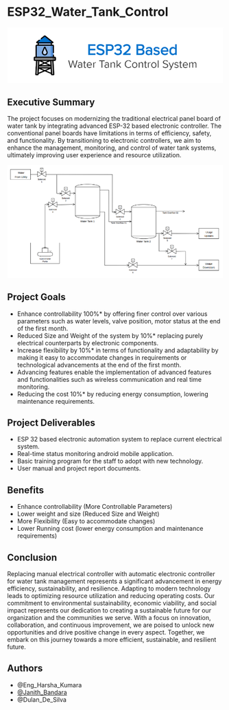 # ESP32_Water_Tank_Control

<p align="center">
<img src="https://github.com/janithcbk123/ESP32_Water_Tank_Control/blob/main/Supportive%20Images/Banner.jpg?raw=true">
</p>

## Executive Summary
The project focuses on modernizing the traditional electrical panel board of water tank by integrating advanced ESP-32 based electronic controller. The conventional panel boards have limitations in terms of efficiency, safety, and functionality. By transitioning to electronic controllers, we aim to enhance the management, monitoring, and control of water tank systems, ultimately improving user experience and resource utilization. 

<p align="center">
<img width="750" src="https://github.com/janithcbk123/ESP32_Water_Tank_Control/blob/main/Supportive%20Images/Diagram.png?raw=true">
</p>

## Project Goals

- Enhance controllability 100%* by offering finer control over various parameters such as water levels, valve position, motor status at the end of the first month.  
- Reduced Size and Weight of the system by 10%* replacing purely electrical counterparts by electronic components. 
- Increase flexibility by 10%* in terms of functionality and adaptability by making it easy to accommodate changes in requirements or technological advancements at the end of the first month. 
- Advancing features enable the implementation of advanced features and functionalities such as wireless communication and real time monitoring. 
- Reducing the cost 10%* by reducing energy consumption, lowering maintenance requirements. 


## Project Deliverables

- ESP 32 based electronic automation system to replace current electrical system.  
- Real-time status monitoring android mobile application.  
- Basic training program for the staff to adopt with new technology. 
- User manual and project report documents.


## Benefits

- Enhance controllability (More Controllable Parameters)  
- Lower weight and size (Reduced Size and Weight)  
- More Flexibility (Easy to accommodate changes)  
- Lower Running cost (lower energy consumption and maintenance requirements)  


## Conclusion

Replacing manual electrical controller with automatic electronic controller for water tank management represents a significant advancement in energy efficiency, sustainability, and resilience. Adapting to modern technology leads to optimizing resource utilization and reducing operating costs. Our commitment to environmental sustainability, economic viability, and social impact represents our dedication to creating a sustainable future for our organization and the communities we serve. With a focus on innovation, collaboration, and continuous improvement, we are poised to unlock new opportunities and drive positive change in every aspect. Together, we embark on this journey towards a more efficient, sustainable, and resilient future. 


## Authors

- @Eng_Harsha_Kumara
- [@Janith_Bandara](https://www.github.com/janithcbk123)
- @Dulan_De_Silva
